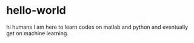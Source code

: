 # hello-world
hi humans I am here to learn codes on matlab and python and eventually get on machine learning.
